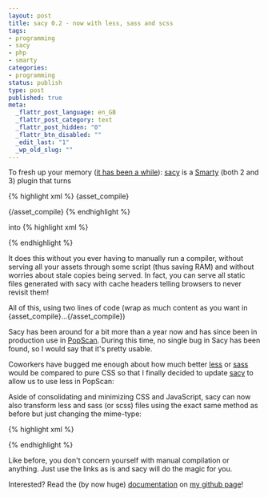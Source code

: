 ```yaml
---
layout: post
title: sacy 0.2 - now with less, sass and scss
tags:
- programming
- sacy
- php
- smarty
categories:
- programming
status: publish
type: post
published: true
meta:
  _flattr_post_language: en_GB
  _flattr_post_category: text
  _flattr_post_hidden: "0"
  _flattr_btn_disabled: ""
  _edit_last: "1"
  _wp_old_slug: ""
---
```

To fresh up your memory (<a href="/2009/09/introducing-sacy-the-smarty-asset-compiler/">it has been a while</a>): <a href="http://github.com/pilif/sacy">sacy</a> is a <a href="http://www.smarty.net">Smarty</a> (both 2 and 3) plugin that turns

{% highlight xml %}
{asset_compile}
<link type="text/css" rel="stylesheet" href="/styles/file1.css" />
<link type="text/css" rel="stylesheet" href="/styles/file2.css" />
<link type="text/css" rel="stylesheet" href="/styles/file3.css" />
<link type="text/css" rel="stylesheet" href="/styles/file4.css" />
<script type="text/javascript" src="/jslib/file1.js"></script>
<script type="text/javascript" src="/jslib/file2.js"></script>
<script type="text/javascript" src="/jslib/file3.js"></script>
{/asset_compile}
{% endhighlight %}

into
{% highlight xml %}
<link type="text/css" rel="stylesheet" href="/assets/files-1234abc.css" />
<script type="text/javascript" src="/assets/files-abc123.js"></script>
{% endhighlight %}

It does this without you ever having to manually run a compiler, without serving all your assets through some script (thus saving RAM) and without worries about stale copies being served. In fact, you can serve all static files generated with sacy with cache headers telling browsers to never revisit them!

All of this, using two lines of code (wrap as much content as you want in {asset_compile}...{/asset_compile})

Sacy has been around for a bit more than a year now and has since been in production use in <a href="http://www.popscan.com">PopScan</a>. During this time, no single bug in Sacy has been found, so I would say that it's pretty usable.

Coworkers have bugged me enough about how much better <a href="http://lesscss.org/">less</a> or <a href="http://sass-lang.com/">sass</a> would be compared to pure CSS so that I finally decided to update <a href="http://github.com/pilif/sacy">sacy</a> to allow us to use less in PopScan:

Aside of consolidating and minimizing CSS and JavaScript, sacy can now also transform less and sass (or scss) files using the exact same method as before but just changing the mime-type:

{% highlight xml %}
<link type="text/x-less" rel="stylesheet" href="/styles/file1.less" />
<link type="text/x-sass" rel="stylesheet" href="/styles/file2.sass" />
<link type="text/x-scss" rel="stylesheet" href="/styles/file3.scss" />
{% endhighlight %}

Like before, you don't concern yourself with manual compilation or anything. Just use the links as is and sacy will do the magic for you.

Interested? Read the (by now huge) <a href="https://github.com/pilif/sacy/blob/v0.2/README.markdown">documentation</a> on <a href="http://github.com/pilif">my github page</a>!
